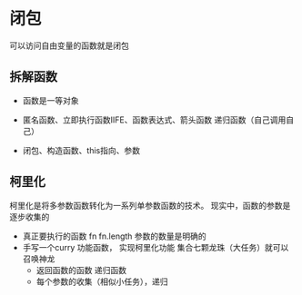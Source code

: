 # 闭包
可以访问自由变量的函数就是闭包

## 拆解函数
- 函数是一等对象
- 匿名函数、立即执行函数IIFE、函数表达式、箭头函数 递归函数（自己调用自己）

- 闭包、构造函数、this指向、参数

## 柯里化
柯里化是将多参数函数转化为一系列单参数函数的技术。
现实中，函数的参数是逐步收集的
- 真正要执行的函数 fn  fn.length 参数的数量是明确的
- 手写一个curry 功能函数， 实现柯里化功能
  集合七颗龙珠（大任务）就可以召唤神龙
  - 返回函数的函数  递归函数
  - 每个参数的收集（相似小任务），递归
